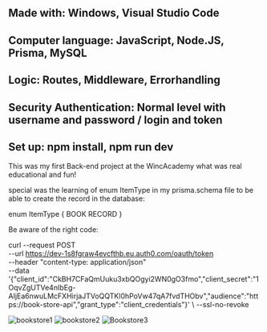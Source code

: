 Made with:
Windows, Visual Studio Code
-----------------------------------------------------
Computer language: JavaScript, Node.JS, Prisma, MySQL
------------------------------------------------------
Logic: Routes, Middleware, Errorhandling
------------------------------------------------------
Security Authentication: Normal level with username and password / login and token
----------------------------------------------------------------------------------

Set up:
npm install, npm run dev
-----------------------------------------------------------------------------------

This was my first Back-end project at the WincAcademy what was real educational and fun!

special was the learning of enum ItemType in my prisma.schema file to be able to create the record in the database:

 enum ItemType {
  BOOK
  RECORD
} 

Be aware of the right code: 

curl --request POST \
--url https://dev-1s8fgraw4evcfthb.eu.auth0.com/oauth/token \
--header "content-type: application/json" \
--data '{"client_id":"CkBH7CFaQmUuku3xbQOgyi2WN0gO3fmo","client_secret":"1OqvZgUTVe4nIbEg-AIjEa6nwuLMcFXHirjaJTVoQQTKl0hPoVw47qA7fvdTHObv","audience":"https://book-store-api","grant_type":"client_credentials"}' \ --ssl-no-revoke

![bookstore1](https://github.com/aelyakoubi/bookstore-Back-end/assets/115151631/6f5ffc81-1545-444d-8af2-35d3e322db7f)
![bookstore2](https://github.com/aelyakoubi/bookstore-Back-end/assets/115151631/a84aa1a3-a725-4d4b-833c-35d063e0606d)
![Bookstore3](https://github.com/aelyakoubi/bookstore-Back-end/assets/115151631/a8ed1c8f-46f2-4b1d-ab6e-09239abe5649)

